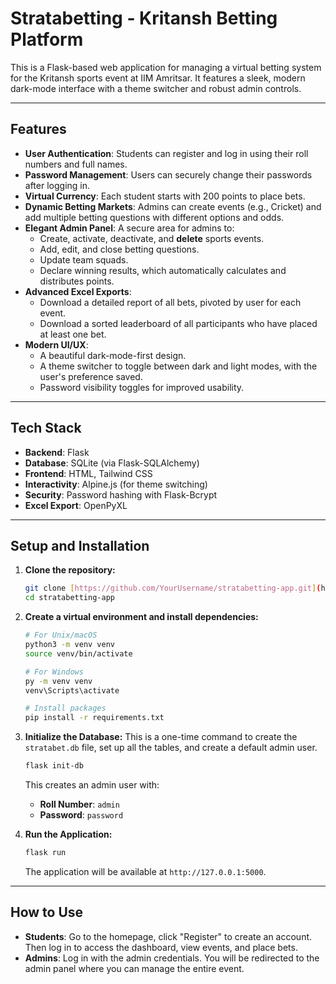 # Stratabetting - Kritansh Betting Platform

This is a Flask-based web application for managing a virtual betting system for the Kritansh sports event at IIM Amritsar. It features a sleek, modern dark-mode interface with a theme switcher and robust admin controls.


---

## Features

- **User Authentication**: Students can register and log in using their roll numbers and full names.
- **Password Management**: Users can securely change their passwords after logging in.
- **Virtual Currency**: Each student starts with 200 points to place bets.
- **Dynamic Betting Markets**: Admins can create events (e.g., Cricket) and add multiple betting questions with different options and odds.
- **Elegant Admin Panel**: A secure area for admins to:
    - Create, activate, deactivate, and **delete** sports events.
    - Add, edit, and close betting questions.
    - Update team squads.
    - Declare winning results, which automatically calculates and distributes points.
-   **Advanced Excel Exports**:
    -   Download a detailed report of all bets, pivoted by user for each event.
    -   Download a sorted leaderboard of all participants who have placed at least one bet.
-   **Modern UI/UX**:
    -   A beautiful dark-mode-first design.
    -   A theme switcher to toggle between dark and light modes, with the user's preference saved.
    -   Password visibility toggles for improved usability.

---

## Tech Stack

- **Backend**: Flask
- **Database**: SQLite (via Flask-SQLAlchemy)
- **Frontend**: HTML, Tailwind CSS
- **Interactivity**: Alpine.js (for theme switching)
- **Security**: Password hashing with Flask-Bcrypt
- **Excel Export**: OpenPyXL

---

## Setup and Installation

1. **Clone the repository:**

    ```bash
    git clone [https://github.com/YourUsername/stratabetting-app.git](https://github.com/YourUsername/stratabetting-app.git)
    cd stratabetting-app
    ```

2. **Create a virtual environment and install dependencies:**

    ```bash
    # For Unix/macOS
    python3 -m venv venv
    source venv/bin/activate

    # For Windows
    py -m venv venv
    venv\Scripts\activate

    # Install packages
    pip install -r requirements.txt
    ```

3.  **Initialize the Database:**
    This is a one-time command to create the `stratabet.db` file, set up all the tables, and create a default admin user.

    ```bash
    flask init-db
    ```
    This creates an admin user with:
    -   **Roll Number**: `admin`
    -   **Password**: `password`
    
4.  **Run the Application:**
    ```bash
    flask run
    ```
    The application will be available at `http://127.0.0.1:5000`.

---

## How to Use

-   **Students**: Go to the homepage, click "Register" to create an account. Then log in to access the dashboard, view events, and place bets.
-   **Admins**: Log in with the admin credentials. You will be redirected to the admin panel where you can manage the entire event.